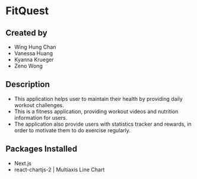 # FitQuest
## Created by
- Wing Hung Chan
- Vanessa Huang
- Kyanna Krueger 
- Zeno Wong
  
## Description
- This application helps user to maintain their health by providing daily workout challenges.
- This is a fitness application, providing workout videos and nutrition information for users.
- The application also provide users with statistics tracker and rewards, in order to motivate them to do exercise regularly.

## Packages Installed
- Next.js
- react-chartjs-2 | Multiaxis Line Chart